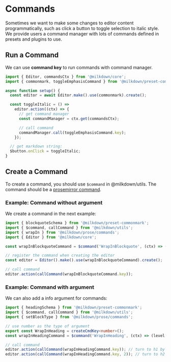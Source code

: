 # Commands

Sometimes we want to make some changes to editor content programmatically, such as click a button to toggle selection to italic style.
We provide users a command manager with lots of commands defined in presets and plugins to use.

## Run a Command

We can use **command key** to run commands with command manager.

```typescript
import { Editor, commandsCtx } from '@milkdown/core';
import { commonmark, toggleEmphasisCommand } from '@milkdown/preset-commonmark';

async function setup() {
  const editor = await Editor.make().use(commonmark).create();

  const toggleItalic = () =>
    editor.action((ctx) => {
      // get command manager
      const commandManager = ctx.get(commandsCtx);

      // call command
      commandManager.call(toggleEmphasisCommand.key);
    });

  // get markdown string:
  $button.onClick = toggleItalic;
}
```

## Create a Command

To create a command, you should use `$command` in @milkdown/utils.
The command should be a [prosemirror command](https://prosemirror.net/docs/guide/#commands).

### Example: Command without argument

We create a command in the next example:

```typescript
import { blockquoteSchema } from '@milkdown/preset-commonmark';
import { $command, callCommand } from '@milkdown/utils';
import { wrapIn } from '@milkdown/prose/commands';
import { Editor } from '@milkdown/core';

const wrapInBlockquoteCommand = $command('WrapInBlockquote', (ctx) => () => wrapIn(blockquoteSchema.type(ctx)));

// register the command when creating the editor
const editor = Editor().make().use(wrapInBlockquoteCommand).create();

// call command
editor.action(callCommand(wrapInBlockquoteCommand.key));
```

### Example: Command with argument

We can also add a info argument for commands:

```typescript
import { headingSchema } from '@milkdown/preset-commonmark';
import { $command, callCommand } from '@milkdown/utils';
import { setBlockType } from '@milkdown/prose/commands';

// use number as the type of argument
export const WrapInHeading = createCmdKey<number>();
const wrapInHeadingCommand = $command('WrapInHeading', (ctx) => (level = 1) => setBlockType(headingSchema.type(ctx), { level }));

// call command
editor.action(callCommand(wrapInHeadingCommand.key)); // turn to h1 by default
editor.action(callCommand(wrapInHeadingCommand.key, 2)); // turn to h2
```
